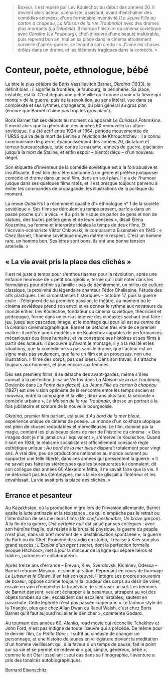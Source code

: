 > Boxeur, il est repéré par Lev Koulechov au début des années 20. Il devient alors acteur, scénariste, assistant, avant d'enchaîner des comédies enlevées, d'une formidable inventivité (_La Jeune Fille au carton à chapeau_, _La Maison de la rue Troubnaïa_) avec des drames plus mordants (_La Débâcle_). Il marque l'histoire du cinéma soviétique avec _Okraïna_ (_Le Faubourg_), chef-d'œuvre d'une beauté inaltérable, puis reprend bon an, mal an sa place dans le cinéma étroitement surveillé d'après-guerre, se tenant à son credo : « J'aime les choses drôles dans un drame, et les éléments tragiques dans la comédie. »

# Conteur, poète, ethnologue, bébé

Le titre le plus célèbre de Boris Vassilievitch Barnet, _Okraïna_ (1933), le définit bien : il signifie la frontière, le faubourg, la périphérie. Sa place, instable, est là. C'est depuis une petite ville qu'il donne à voir « la fièvre qui monte » de la guerre, puis de la révolution, au sens littéral, vue dans sa complexité et ses rythmes changeants, du plan général au gros plan (encore que Barnet n'aime pas trop les gros plans).

Boris Barnet fait ses débuts au moment où apparaît _Le Cuirassé Potemkine_. Il meurt alors que la génération des années 60 renouvelle la culture soviétique. Il a été actif entre 1924 et 1964, période mouvementée de l'URSS qui va de la mort de Lénine à l'éviction de Khrouchtchev : il a connu communisme de guerre, épanouissement des années 20, dictature et terreur bureaucratique, lutte contre le nazisme, années de guerre, glaciation jusqu'à la mort de Staline, et enfin espoir – bientôt déçu – d'un nouveau dégel.

Son étiquette d'inventeur de la comédie soviétique est à la fois abusive et insuffisante. Il est loin de s'être cantonné à un genre et préfère juxtaposer comédie et drame dans un seul film, dans un seul plan. Il y a de l'humour jusque dans ses quelques films ratés, et il est presque toujours parvenu à éviter les commandes de propagande, les illustrations de la politique du moment.

La revue _Outskirts_ l'a récemment qualifié d'« ethnologue n° 1 de la société soviétique ». Ses films se déroulent au temps présent, parfois dans un passé proche qu'il a vécu. « Il a pris le risque de parler de gens et non de statues, des toutes petites gens et de leurs pensées », disait Elena Kouzmina, sa femme et interprète idéales le temps de deux films. Et l'écrivain-scénariste Viktor Chklovski, le comparant à Eisenstein en 1945 : « Chez Barnet, l'homme soviétique moyen mérite le respect. C'est un homme rare, un homme bon. Ses êtres sont bons, ils ont une bonne tension artérielle. »

## « La vie avait pris la place des clichés »

Il est né juste à temps pour s'enthousiasmer pour la révolution, après une enfance heureuse de « petit bourgeois », terme qu'il doit noter dans les formulaires pour définir sa famille : pas de déchirement, un milieu de culture classique, la proximité du légendaire chanteur Fédor Chaliapine, l'étude des arts plastiques. Les circonstances historiques – octobre 17, puis la guerre civile – l'éloignent de sa première passion, le théâtre, au moment où le cinéma soviétique prend son envol et va donner le rythme aux novateurs du monde entier. Lev Koulechov, fondateur du cinéma soviétique, théoricien et pédagogue, forme dans un cursus intense des cinéastes sachant tout faire : jeu, jusqu'aux cascades, image, et le montage qui pour lui est au centre de la création cinématographique. Barnet se détache très vite de ce premier maître : il préfère aux « modèles » de Koulechov capables de performances mécaniques des êtres humains, et va construire ses histoires et ses films à partir des acteurs. Il découvre qu'avant le montage, il y a la réalité et les situations, que la comédie ne va pas sans le drame, que l'acteur est un signe mais pas seulement, que faire un film est un processus, non une illustration. Il filme des corps, pas des idées. Dans son travail, il s'attache toujours aux hommes, et plus encore aux femmes.

Dès ses premiers films, il se détache des avant-gardes, même s'il les connaît à la perfection (il salue Vertov dans _La Maison de la rue Troubnaïa_, Dovjenko dans _La Fonte des glaces_). _La Jeune Fille au carton à chapeau_ (1927) est une vision optimiste de la rencontre entre les temps ancien et nouveau, entre la campagne et la ville ; deux ans plus tard, la seconde « comédie urbaine », _La Maison de la rue Troubnaïa_, dresse un portrait à la fois jubilatoire et sombre de la nouvelle bourgeoisie.

_Okraïna_, premier film parlant, est suivi d'_Au bord de la mer bleue_, expérience unique de cinéma de poésie. Le monde d'un kolkhoze utopique est plein de choses redoutables et merveilleuses. Le film, dominé par la magie, contient les plus beaux plans de mer de l'histoire du cinéma : « Des images dont je n'ai jamais vu l'équivalent », s'émerveille Koulechov. Quand il sort en 1936, le réalisme socialiste est officiellement consacré règle esthétique unique : _Au bord de la mer bleue_ disparaît totalement pour vingt ans. À vrai dire, peu de productions nationales au monde auraient pu supporter une telle liberté, dans ces années qui pressentent la guerre. « Il ne savait pas faire les stéréotypes que les bureaucrates lui donnaient, dit son collègue des années 60 Alexandre Mitta, il ne savait faire que la vie. Il ne détruisait pas les stéréotypes, mais la vie se glissait à l'intérieur et les envahissait. La vie avait pris la place des clichés. »

## Errance et pesanteur

Au Kazakhstan, où la production migre lors de l'invasion allemande, Barnet exalte la lutte antinazie et la résistance : ce qui n'empêche pas le retrait ou l'interdiction de ses meilleurs films (_Un chef inestimable_, _Un brave garçon_). À la fin de la guerre, _Une certaine nuit_ est salué par ses collègues : avec son héroïne fragile, qui résiste à la brutalité physique, la guerre du peuple n'est plus, dans un bref moment de « déstalinisation spontanée », la guerre du Parti ou du Chef. Promené de studio en studio, il réalise à Kiev son plus grand succès : _L'Exploit d'un agent secret_, dont la perfection formelle évoque Hitchcock, met à jour la minceur de la ligne qui sépare héros et traîtres, patriotes et collaborateurs.

Après treize ans d'errance – Erevan, Kiev, Sverdlovsk, Kichinev, Odessa – Barnet retrouve Moscou, et son inspiration. Reprenant en cours de tournage _Le Lutteur et le Clown_, il en fait son œuvre. Il intègre ses propres souvenirs de boxeur, oppose comme toujours la lourdeur des corps au désir de voler, essaie en vain d'empêcher la trapéziste de s'écraser au sol. Les héroïnes de Barnet dansent, veulent échapper à la pesanteur, attrapent au vol des objets tombés du ciel, escaladent des escaliers instables, sautent en parachute. Cette légèreté n'est pas passée inaperçue. « Le fameux style de la Triangle, plus que chez Allan Dwan ou Raoul Walsh, c'est chez Boris Barnet qu'il faut aujourd'hui aller le dénicher », commente Godard.

Au tournant des années 60, _Alenka_, road movie qui réconcilie Tchekhov et John Ford, n'est pas indigne de toute l'œuvre qui a précédé. De même pour le dernier film, _La Petite Gare_ : il suffit au cinéaste de changer un personnage, et une histoire de jeunes en villégiature devient la méditation d'un homme vieillissant qui, à la faveur d'un temps de pause, fait le point sur sa vie et se permet de redevenir « gai, simple, généreux, bébé », comme le dit Otar Iosseliani : seul cas dans sa filmographie, l'aventure a pris des tonalités autobiographiques.

<div class="author">Bernard Eisenschitz</div>
